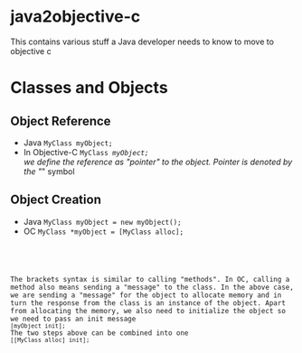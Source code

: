 # java2objective-c
This contains various stuff a Java developer needs to know to move to objective c
# Classes and Objects
## Object Reference
-  Java <code>MyClass myObject;</code>
- In Objective-C <code>MyClass *myObject;</code> <br>we define the reference as "pointer" to the object. Pointer is denoted by the "*" symbol <br>

## Object Creation
- Java <code>MyClass myObject = new myObject();</code>
- OC <code>MyClass *myObject = [MyClass alloc];
<br>
The brackets syntax is similar to calling "methods". In OC, calling a method also means sending a "message" to the class. In the above case, we are sending a "message" for the object to allocate memory and in turn the response from the class is an instance of the object. Apart from allocating the memory, we also need to initialize the object so we need to pass an init message
<code>[myObject init];</code>
The two steps above can be combined into one
<code>[[MyClass alloc] init];</code>

